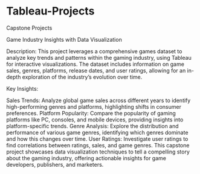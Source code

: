 # Tableau-Projects
Capstone Projects

Game Industry Insights with Data Visualization

Description: This project leverages a comprehensive games dataset to analyze key trends and patterns within the gaming industry, using Tableau for interactive visualizations. The dataset includes information on game sales, genres, platforms, release dates, and user ratings, allowing for an in-depth exploration of the industry’s evolution over time.

Key Insights:

Sales Trends: Analyze global game sales across different years to identify high-performing genres and platforms, highlighting shifts in consumer preferences.
Platform Popularity: Compare the popularity of gaming platforms like PC, consoles, and mobile devices, providing insights into platform-specific trends.
Genre Analysis: Explore the distribution and performance of various game genres, identifying which genres dominate and how this changes over time.
User Ratings: Investigate user ratings to find correlations between ratings, sales, and game genres.
This capstone project showcases data visualization techniques to tell a compelling story about the gaming industry, offering actionable insights for game developers, publishers, and marketers.
